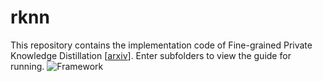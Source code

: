 # rknn

This repository contains the implementation code of Fine-grained Private Knowledge Distillation [[arxiv]()].
Enter subfolders to view the guide for running.
![Framework]()
